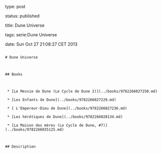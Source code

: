 type: post
status: published
title: Dune Universe
tags: serie:Dune Universe
date: Sun Oct 27 21:08:27 CET 2013
~~~~~~
# Dune Universe

## Books

 * [Le Messie de Dune (Le Cycle de Dune 2)](../books/9782266027250.md)
 * [Les Enfants de Dune](../books/9782266027229.md)
 * [ L'Empereur-Dieu de Dune](../books/9782266027236.md)
 * [Les hérétiques de Dune](../books/9782266028134.md)
 * [La Maison des mères (Le Cycle de Dune, #7)](../books/9782266035125.md)

## Description

